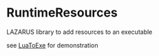# RuntimeResources
LAZARUS library to add resources to an executable

see [LuaToExe](https://github.com/neuts-jl/LuaToExe) for demonstration
